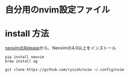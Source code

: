 # 自分用のnvim設定ファイル

# install 方法

[neovimのRelease](https://github.com/neovim/neovim/releases)から、Neovimの4.0以上をインストール

```
pip install neovim
brew install ag

git clone https://github.com/ryicoh/nvim ~/.config/nvim
```

